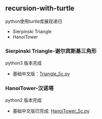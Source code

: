 ## recursion-with-turtle
python使用turtle库展现递归
- Sierpinski Triangle
- HanoiTower

### Sierpinski Triangle-谢尔宾斯基三角形
python3 版本完成
- 基础中文版：[Triangle_5c.py](https://github.com/BigShuang/recursion-with-turtle/blob/master/Sierpinski%20Triangle/Triangle_5c.py)

### HanoiTower-汉诺塔
python2 版本完成
- 基础中文版已完成: [HanoiTower_5c.py](https://github.com/BigShuang/recursion-with-turtle/blob/master/Tower%20of%20Hanoi/HanoiTower_5c.py)
